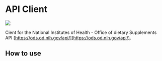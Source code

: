 # API Client

[![](https://img.shields.io/github/license/feardarkness/nih-client.svg)](https://github.com/feardarkness/nih-client)

Cient for the National Institutes of Health - Office of dietary Supplements API [https://ods.od.nih.gov/api/](https://ods.od.nih.gov/api/).

## How to use

